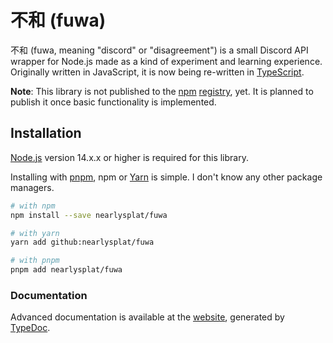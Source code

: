 # 不和 (fuwa)

不和 (fuwa, meaning "discord" or "disagreement") is a small Discord API wrapper for Node.js made as a kind of experiment and learning experience. Originally written in JavaScript, it is now being re-written in [TypeScript](https://typescriptlang.org).

**Note**: This library is not published to the [npm](https://npmjs.com) [registry](https://registry.npmjs.com), yet. It is planned to publish it once basic functionality is implemented.

## Installation

[Node.js](https://nodejs.org) version 14.x.x or higher is required for this library.

Installing with [pnpm](https://pnpm.io), npm or [Yarn](https://yarnpkg.com) is simple. I don't know any other package managers.

```sh
# with npm
npm install --save nearlysplat/fuwa

# with yarn
yarn add github:nearlysplat/fuwa

# with pnpm
pnpm add nearlysplat/fuwa
```

### Documentation

Advanced documentation is available at the [website](https://nearlysplat.github.io/fuwa), generated by [TypeDoc](https://typedoc.org/).
